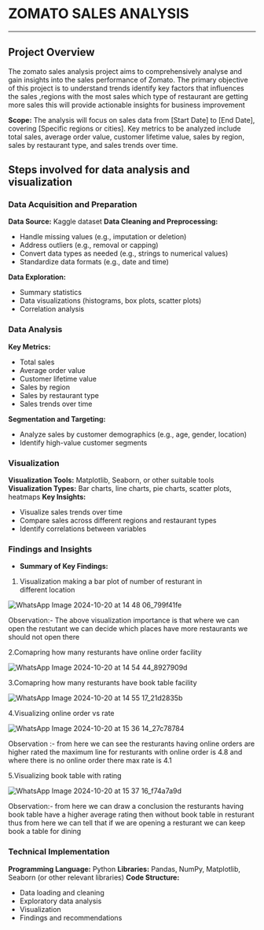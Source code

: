 
# ZOMATO SALES ANALYSIS 
----------------------------------------------------------

Project Overview
----------------------------------------------------------

The zomato sales analysis project aims to comprehensively analyse and gain insights into the sales performance of Zomato. The primary objective of this project is to understand trends identify key factors that influences the sales ,regions with the most sales which type of restaurant are getting more sales this will provide actionable insights for business improvement

**Scope:** The analysis will focus on sales data from [Start Date] to [End Date], covering [Specific regions or cities]. Key metrics to be analyzed include total sales, average order value, customer lifetime value, sales by region, sales by restaurant type, and sales trends over time.

Steps involved for  data analysis and visualization 
-------------------------------------------------------


### **Data Acquisition and Preparation**

**Data Source:** Kaggle dataset 
**Data Cleaning and Preprocessing:**
- Handle missing values (e.g., imputation or deletion)
- Address outliers (e.g., removal or capping)
- Convert data types as needed (e.g., strings to numerical values)
- Standardize data formats (e.g., date and time)

**Data Exploration:**
- Summary statistics
- Data visualizations (histograms, box plots, scatter plots)
- Correlation analysis

### **Data Analysis**

**Key Metrics:**
- Total sales
- Average order value
- Customer lifetime value
- Sales by region
- Sales by restaurant type
- Sales trends over time



**Segmentation and Targeting:**
- Analyze sales by customer demographics (e.g., age, gender, location)
- Identify high-value customer segments

### **Visualization**

**Visualization Tools:** Matplotlib, Seaborn, or other suitable tools
**Visualization Types:** Bar charts, line charts, pie charts, scatter plots, heatmaps
**Key Insights:**
- Visualize sales trends over time
- Compare sales across different regions and restaurant types
- Identify correlations between variables

### **Findings and Insights**

* **Summary of Key Findings:**

 1)  Visualization making a bar plot of number of resturant in different location  

![WhatsApp Image 2024-10-20 at 14 48 06_799f41fe](https://github.com/user-attachments/assets/cf5adc09-ad2e-4db1-b7bd-d996a216f199)


Observation:- The above visualization importance is that where we can open the restutant we can decide which places have more restaurants we should not open there

2.Comapring how many resturants have online order facility 

![WhatsApp Image 2024-10-20 at 14 54 44_8927909d](https://github.com/user-attachments/assets/38a1f9ef-9084-4345-8fae-ee808102f5ca)

3.Comapring how many resturants have book table facility 

![WhatsApp Image 2024-10-20 at 14 55 17_21d2835b](https://github.com/user-attachments/assets/522b31f0-6f06-4a9e-997f-a1b5a1444402)

4.Visualizing online order vs rate

![WhatsApp Image 2024-10-20 at 15 36 14_27c78784](https://github.com/user-attachments/assets/8c2f07cf-17e1-4d14-937c-a8d889783d7f)


Observation :- from here we can see the resturants having online orders are higher rated the maximum line for resturants with online order is 4.8 and where there is no online order there max rate is 4.1

5.Visualizing book table with rating

![WhatsApp Image 2024-10-20 at 15 37 16_f74a7a9d](https://github.com/user-attachments/assets/1d9e8cba-e9cb-44a4-8791-60f34ce1041a)

Observation:- from here we can draw a conclusion the resturants having book table have a higher average rating then without book table in resturant thus from here we can tell that if we are opening a resturant we can keep book a table for dining

### **Technical Implementation**

**Programming Language:** Python
**Libraries:** Pandas, NumPy, Matplotlib, Seaborn (or other relevant libraries)
**Code Structure:**
- Data loading and cleaning
- Exploratory data analysis
- Visualization
- Findings and recommendations



